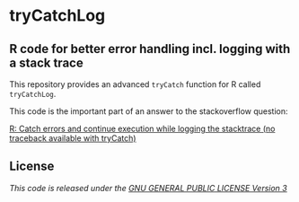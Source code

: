 # tryCatchLog

## R code for better error handling incl. logging with a stack trace

This repository provides an advanced `tryCatch` function for R called `tryCatchLog`.

This code is the important part of an answer to the stackoverflow question:

[R: Catch errors and continue execution while logging the stacktrace (no traceback available with tryCatch)](https://stackoverflow.com/questions/39964040/r-catch-errors-and-continue-execution-while-logging-the-stacktrace-no-tracebac)

## License

*This code is released under the [GNU GENERAL PUBLIC LICENSE Version 3](LICENSE)*
